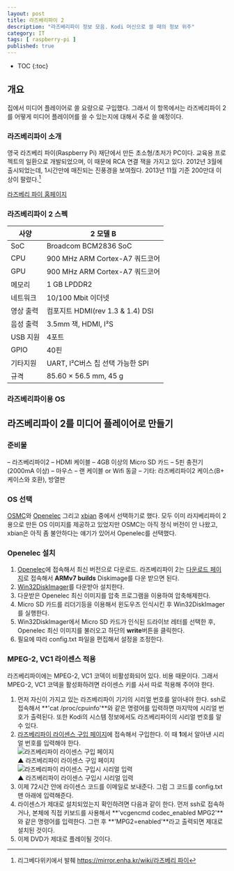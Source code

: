 ```yaml
---
layout: post
title: 라즈베리파이 2
description: "라즈베리파이 정보 모음. Kodi 머신으로 쓸 때의 정보 위주"
category: IT
tags: [ raspberry-pi ]
published: true
---
```


* TOC
{:toc}


## 개요

집에서 미디어 플레이어로 쓸 요량으로 구입했다. 그래서 이 항목에서는 라즈베리파이 2를 어떻게 미디어 플레이어를 쓸 수 있는지에 대해서 주로 쓸 예정이다.

### 라즈베리파이 소개

영국 라즈베리 파이(Raspberry Pi) 재단에서 만든 초소형/초저가 PC이다. 교육용 프로젝트의 일환으로 개발되었으며, 이 때문에 RCA 연결 잭을 가지고 있다. 2012년 3월에 출시되었는데, 1시간만에 매진되는 진풍경을 보여줬다. 2013년 11월 기준 200만대 이상이 팔렸다.[^1]

[라즈베리 파이 홈페이지](http://www.raspberrypi.org/)



### 라즈베리파이 2 스펙

| 사양      | 2 모델 B                         |
|-----------|----------------------------------|
| SoC       | Broadcom BCM2836 SoC             |
| CPU       | 900 MHz ARM Cortex-A7 쿼드코어   |
| GPU       | 900 MHz ARM Cortex-A7 쿼드코어   |
| 메모리    | 1 GB LPDDR2                      |
| 네트워크  | 10/100 Mbit 이더넷               |
| 영상 출력 | 컴포지트 HDMI(rev 1.3 & 1.4) DSI |
| 음성 출력 | 3.5mm 잭, HDMI, I²S              |
| USB 지원  | 4포트                            |
| GPIO      | 40핀                             |
| 기타지원  | UART, I²C버스 칩 선택 가능한 SPI |
| 규격      | 85.60 × 56.5 mm, 45 g            |


### 라즈베리파이용 OS






## 라즈베리파이 2를 미디어 플레이어로 만들기

### 준비물
– 라즈베리파이2
– HDMI 케이블
– 4GB 이상의 Micro SD 카드
– 5핀 충전기(2000mA 이상)
– 마우스
– 랜 케이블 or Wifi 동글
– 기타: 라즈베리파이2 케이스(B+ 케이스와 호환), 방열판


### OS 선택

[OSMC](https://osmc.tv)와 [Openelec](http://openelec.tv/) 그리고 [xbian](http://www.xbian.org/) 중에서 선택하기로 했다. 모두 이미 라지베리파이 2용으로 만든 OS 이미지를 제공하고 있었지만 OSMC는 아직 정식 버전이 안 나왔고, xbian은 아직 좀 불안하다는 얘기가 있어서 Openelec를 선택했다.


### Openelec 설치

1. [Openelec](http://openelec.tv/)에 접속해서 최신 버전으로 다운로드. 라즈베리파이 2는 [다운로드 페이지](http://openelec.tv/get-openelec)로 접속해서 **ARMv7 builds** Diskimage를 다운 받으면 된다.
2. [Win32DiskImager](http://sourceforge.net/projects/win32diskimager/)를 다운받아 설치한다.
3. 다운받은 Openelec 최신 이미지를 압축 프로그램을 이용하여 압축해제한다.
4. Micro SD 카드를 리더기등을 이용해서 윈도우즈 인식시킨 후 Win32DiskImager를 실행한다.
5. Win32DiskImager에서 Micro SD 카드가 인식된 드라이브 레터를 선택한 후, Openelec 최신 이미지를 불러오고 하단의 **write**버튼을 클릭한다.
6. 필요에 따라 config.txt 파일을 편집해서 설정을 조정한다.


### MPEG-2, VC1 라이센스 적용

라즈베리파이에는 MPEG-2, VC1 코덱이 비활성화되어 있다. 비용 때문이다. 그래서 MPEG-2, VC1 코덱을 활성화하려면 라이센스 키를 사서 따로 적용해 주어야 한다.

1. 먼저 자신이 가지고 있는 라즈베리파이 기기의 시리얼 번호를 알아내야 한다. ssh로 접속해서 **'cat /proc/cpuinfo'**와 같은 명령어를 입력하면 마지막에 시리얼 번호가 출력된다. 또한 Kodi의 시스템 정보에서도 라즈베리파이의 시리얼 번호를 알 수 있다.
2. [라즈베리파이 라이센스 구입 페이지](http://www.raspberrypi.com/license-keys/)에 접속해서 구입한다. 이 때 **1**에서 알아낸 시리얼 번호를 입력해야 한다.    
![라즈베리파이 라이센스 구입 페이지](https://lh5.googleusercontent.com/-tyyJNHWOyYk/VR5-VI3-MSI/AAAAAAABr0o/l2S1edoKwMo/s0/Raspberry-pi-licence-01.png)    
▲ 라즈베리파이 라이센스 구입 페이지     
![라즈베리파이 라이센스 구입시 시리얼 입력](https://lh3.googleusercontent.com/-tt06t2ciELw/VR5-qdirefI/AAAAAAABr0w/q9-cvVw09Vo/s0/Raspberry-pi-licence-02.png)     
▲ 라즈베리파이 라이센스 구입시 시리얼 입력
3. 이제 72시간 안에 라이센스 코드를 이메일로 보내준다. 그럼 그 코드를 config.txt 맨 아래에 입력해준다.
4. 라이센스가 제대로 설치되었는지 확인하려면 다음과 같이 한다. 먼저 ssh로 접속하거나, 본체에 직접 키보드를 사용해서 **'vcgencmd codec_enabled MPG2'**와 같은 명령어를 입력한다. 그런 후 **'MPG2=enabled'**라고 출력되면 제대로 설치된 것이다.
5. 이제 DVD가 제대로 플레이될 것이다.







[^1]: 리그베다위키에서 발췌 [https://mirror.enha.kr/wiki/라즈베리 파이](https://mirror.enha.kr/wiki/%EB%9D%BC%EC%A6%88%EB%B2%A0%EB%A6%AC%20%ED%8C%8C%EC%9D%B4)